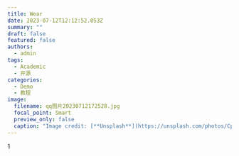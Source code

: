 ```yaml
---
title: Wear
date: 2023-07-12T12:12:52.053Z
summary: ""
draft: false
featured: false
authors:
  - admin
tags:
  - Academic
  - 开源
categories:
  - Demo
  - 教程
image:
  filename: qq图片20230712172528.jpg
  focal_point: Smart
  preview_only: false
  caption: "Image credit: [**Unsplash**](https://unsplash.com/photos/CpkOjOcXdUY)"
---
```

1